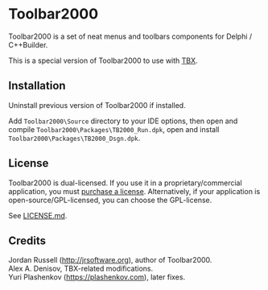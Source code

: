 # Toolbar2000

Toolbar2000 is a set of neat menus and toolbars components for Delphi / C++Builder.

This is a special version of Toolbar2000 to use with [TBX](https://github.com/plashenkov/TBX).

## Installation

Uninstall previous version of Toolbar2000 if installed.

Add `Toolbar2000\Source` directory to your IDE options, then open and compile
`Toolbar2000\Packages\TB2000_Run.dpk`, open and install `Toolbar2000\Packages\TB2000_Dsgn.dpk`.

## License

Toolbar2000 is dual-licensed. If you use it in a proprietary/commercial application, you must
[purchase a license](http://jrsoftware.org/tb2kreg.php). Alternatively, if your application
is open-source/GPL-licensed, you can choose the GPL-license.

See [LICENSE.md](LICENSE.md).

## Credits

Jordan Russell (http://jrsoftware.org), author of Toolbar2000.  
Alex A. Denisov, TBX-related modifications.  
Yuri Plashenkov (https://plashenkov.com), later fixes.
